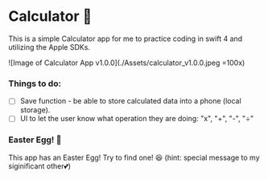 #  Calculator 📱

This is a simple Calculator app for me to practice coding in swift 4 and utilizing the Apple SDKs.   

![Image of Calculator App v1.0.0](./Assets/calculator_v1.0.0.jpeg =100x)

### Things to do:
-  [ ] Save function - be able to store calculated data into a phone (local storage).
-  [ ] UI to let the user know what operation they are doing: "x", "+", "-", "÷"

### Easter Egg! 🥚
This app has an Easter Egg! Try to find one! 😆 (hint: special message to my siginificant other💕)
